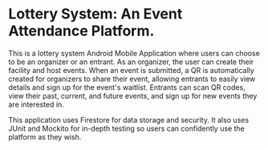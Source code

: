 # Lottery System: An Event Attendance Platform.

This is a lottery system Android Mobile Application where users can choose to be an organizer or an entrant. As an organizer, the user can create their facility and host events. When an event is submitted, a QR is automatically created for organizers to share their event, allowing entrants to easily view details and sign up for the event's waitlist. Entrants can scan QR codes, view their past, current, and future events, and sign up for new events they are interested in.

This application uses Firestore for data storage and security. It also uses JUnit and Mockito for in-depth testing so users can confidently use the platform as they wish.
